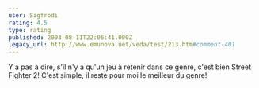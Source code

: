 ```yaml
---
user: Sigfrodi
rating: 4.5
type: rating
published: 2003-08-11T22:06:41.000Z
legacy_url: http://www.emunova.net/veda/test/213.htm#comment-401
---
```

Y a pas à dire, s'il n'y a qu'un jeu à retenir dans ce genre, c'est bien Street Fighter 2! C'est simple, il reste pour moi le meilleur du genre!